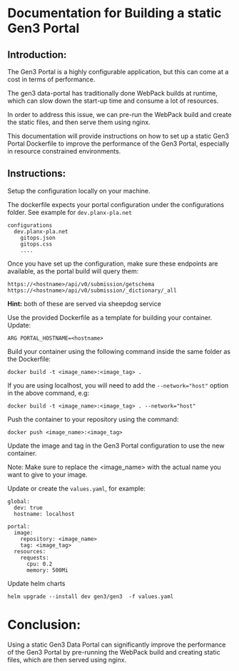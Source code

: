 # Documentation for Building a static Gen3 Portal

## Introduction:

The Gen3 Portal is a highly configurable application, but this can come at a cost in terms of performance. 

The gen3 data-portal has traditionally done WebPack builds at runtime, which can slow down the start-up time and consume a lot of resources. 

In order to address this issue, we can pre-run the WebPack build and create the static files, and then serve them using nginx. 

This documentation will provide instructions on how to set up a static Gen3 Portal Dockerfile to improve the performance of the Gen3 Portal, especially in resource constrained environments.


## Instructions:

Setup the configuration locally on your machine.

The dockerfile expects your portal configuration under the configurations folder. See example for `dev.planx-pla.net` 

```
configurations
  dev.planx-pla.net
    gitops.json
    gitops.css
    ....
```

Once you have set up the configuration, make sure these endpoints are available, as the portal build will query them: 

```
https://<hostname>/api/v0/submission/getschema
https://<hostname>/api/v0/submission/_dictionary/_all 
```

<!-- TODO: Verify -->
**Hint:** both of these are served via sheepdog service


Use the provided Dockerfile as a template for building your container. Update:
```
ARG PORTAL_HOSTNAME=<hostname>
```

Build your container using the following command inside the same folder as the Dockerfile: 

```
docker build -t <image_name>:<image_tag> .
```

If you are using localhost, you will need to add the `--network="host"` option in the above command, e.g:
```
docker build -t <image_name>:<image_tag> . --network="host"
```
Push the container to your repository using the command: 

```
docker push <image_name>:<image_tag>
```

Update the image and tag in the Gen3 Portal configuration to use the new container.

Note: Make sure to replace the <image_name> with the actual name you want to give to your image.

Update or create the `values.yaml`, for example:
```
global:
  dev: true
  hostname: localhost

portal:
  image: 
    repository: <image_name> 
    tag: <image_tag>
  resources:
    requests:
      cpu: 0.2
      memory: 500Mi
```

Update helm charts
```
helm upgrade --install dev gen3/gen3  -f values.yaml
```
# Conclusion:
Using a static Gen3 Data Portal can significantly improve the performance of the Gen3 Portal by pre-running the WebPack build and creating static files, which are then served using nginx.


